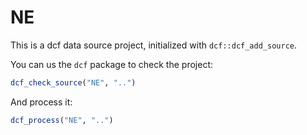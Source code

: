 # NE

This is a dcf data source project, initialized with `dcf::dcf_add_source`.

You can us the `dcf` package to check the project:

```R
dcf_check_source("NE", "..")
```

And process it:

```R
dcf_process("NE", "..")
```
